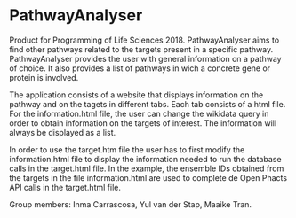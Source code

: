 # PathwayAnalyser

Product for Programming of Life Sciences 2018. PathwayAnalyser aims to find other pathways related to the targets present in a specific pathway. PathwayAnalyser provides the user with general information on a pathway of choice. It also provides a list of pathways in wich a concrete gene or protein is involved.

The application consists of a website that displays information on the pathway and on the tagets in different tabs. Each tab consists of a html file. For the information.html file, the user can change the wikidata query in order to obtain information on the targets of interest. The information will always be displayed as a list.

In order to use the target.htm file the user has to first modify the information.html file to display the information needed to run the database calls in the target.html file. In the example, the ensemble IDs obtained from the targets in the file information.html are used to complete de Open Phacts API calls in the target.html file.

<p>Group members: Inma Carrascosa, Yul van der Stap, Maaike Tran.
</p>
